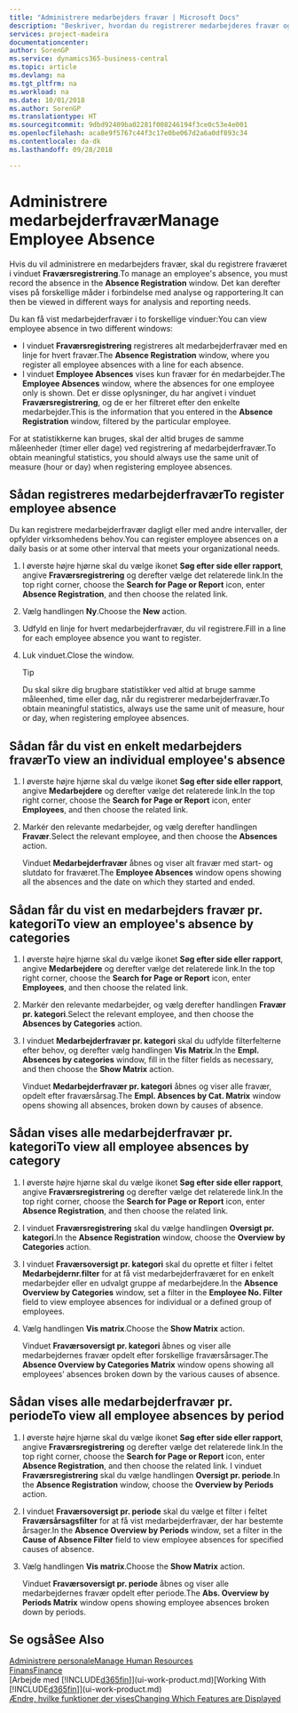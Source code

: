 ```yaml
---
title: "Administrere medarbejders fravær | Microsoft Docs"
description: "Beskriver, hvordan du registrerer medarbejderes fravær og analyserer statistik over fravær."
services: project-madeira
documentationcenter: 
author: SorenGP
ms.service: dynamics365-business-central
ms.topic: article
ms.devlang: na
ms.tgt_pltfrm: na
ms.workload: na
ms.date: 10/01/2018
ms.author: SorenGP
ms.translationtype: HT
ms.sourcegitcommit: 9dbd92409ba02281f008246194f3ce0c53e4e001
ms.openlocfilehash: aca8e9f5767c44f3c17e0be067d2a6a0df893c34
ms.contentlocale: da-dk
ms.lasthandoff: 09/28/2018

---
```

# <a name="manage-employee-absence"></a><span data-ttu-id="43f0d-103">Administrere medarbejderfravær</span><span class="sxs-lookup"><span data-stu-id="43f0d-103">Manage Employee Absence</span></span>
<span data-ttu-id="43f0d-104">Hvis du vil administrere en medarbejders fravær, skal du registrere fraværet i vinduet **Fraværsregistrering**.</span><span class="sxs-lookup"><span data-stu-id="43f0d-104">To manage an employee's absence, you must record the absence in the **Absence Registration** window.</span></span> <span data-ttu-id="43f0d-105">Det kan derefter vises på forskellige måder i forbindelse med analyse og rapportering.</span><span class="sxs-lookup"><span data-stu-id="43f0d-105">It can then be viewed in different ways for analysis and reporting needs.</span></span>

<span data-ttu-id="43f0d-106">Du kan få vist medarbejderfravær i to forskellige vinduer:</span><span class="sxs-lookup"><span data-stu-id="43f0d-106">You can view employee absence in two different windows:</span></span>

* <span data-ttu-id="43f0d-107">I vinduet **Fraværsregistrering** registreres alt medarbejderfravær med en linje for hvert fravær.</span><span class="sxs-lookup"><span data-stu-id="43f0d-107">The **Absence Registration** window, where you register all employee absences with a line for each absence.</span></span>
* <span data-ttu-id="43f0d-108">I vinduet **Employee Absences** vises kun fravær for én medarbejder.</span><span class="sxs-lookup"><span data-stu-id="43f0d-108">The **Employee Absences** window, where the absences for one employee only is shown.</span></span> <span data-ttu-id="43f0d-109">Det er disse oplysninger, du har angivet i vinduet **Fraværsregistrering**, og de er her filtreret efter den enkelte medarbejder.</span><span class="sxs-lookup"><span data-stu-id="43f0d-109">This is the information that you entered in the **Absence Registration** window, filtered by the particular employee.</span></span>

<span data-ttu-id="43f0d-110">For at statistikkerne kan bruges, skal der altid bruges de samme måleenheder (timer eller dage) ved registrering af medarbejderfravær.</span><span class="sxs-lookup"><span data-stu-id="43f0d-110">To obtain meaningful statistics, you should always use the same unit of measure (hour or day) when registering employee absences.</span></span>

## <a name="to-register-employee-absence"></a><span data-ttu-id="43f0d-111">Sådan registreres medarbejderfravær</span><span class="sxs-lookup"><span data-stu-id="43f0d-111">To register employee absence</span></span>
<span data-ttu-id="43f0d-112">Du kan registrere medarbejderfravær dagligt eller med andre intervaller, der opfylder virksomhedens behov.</span><span class="sxs-lookup"><span data-stu-id="43f0d-112">You can register employee absences on a daily basis or at some other interval that meets your organizational needs.</span></span>

1. <span data-ttu-id="43f0d-113">I øverste højre hjørne skal du vælge ikonet **Søg efter side eller rapport**, angive **Fraværsregistrering** og derefter vælge det relaterede link.</span><span class="sxs-lookup"><span data-stu-id="43f0d-113">In the top right corner, choose the **Search for Page or Report** icon, enter **Absence Registration**, and then choose the related link.</span></span>
2. <span data-ttu-id="43f0d-114">Vælg handlingen **Ny**.</span><span class="sxs-lookup"><span data-stu-id="43f0d-114">Choose the **New** action.</span></span>
3. <span data-ttu-id="43f0d-115">Udfyld en linje for hvert medarbejderfravær, du vil registrere.</span><span class="sxs-lookup"><span data-stu-id="43f0d-115">Fill in a line for each employee absence you want to register.</span></span>
4. <span data-ttu-id="43f0d-116">Luk vinduet.</span><span class="sxs-lookup"><span data-stu-id="43f0d-116">Close the window.</span></span>

    > [!Tip]
    > <span data-ttu-id="43f0d-117">Du skal sikre dig brugbare statistikker ved altid at bruge samme måleenhed, time eller dag, når du registrerer medarbejderfravær.</span><span class="sxs-lookup"><span data-stu-id="43f0d-117">To obtain meaningful statistics, always use the same unit of measure, hour or day, when registering employee absences.</span></span>

## <a name="to-view-an-individual-employees-absence"></a><span data-ttu-id="43f0d-118">Sådan får du vist en enkelt medarbejders fravær</span><span class="sxs-lookup"><span data-stu-id="43f0d-118">To view an individual employee's absence</span></span>
1. <span data-ttu-id="43f0d-119">I øverste højre hjørne skal du vælge ikonet **Søg efter side eller rapport**, angive **Medarbejdere** og derefter vælge det relaterede link.</span><span class="sxs-lookup"><span data-stu-id="43f0d-119">In the top right corner, choose the **Search for Page or Report** icon, enter **Employees**, and then choose the related link.</span></span>
2. <span data-ttu-id="43f0d-120">Markér den relevante medarbejder, og vælg derefter handlingen **Fravær**.</span><span class="sxs-lookup"><span data-stu-id="43f0d-120">Select the relevant employee, and then choose the **Absences** action.</span></span>

    <span data-ttu-id="43f0d-121">Vinduet **Medarbejderfravær** åbnes og viser alt fravær med start- og slutdato for fraværet.</span><span class="sxs-lookup"><span data-stu-id="43f0d-121">The **Employee Absences** window opens showing all the absences and the date on which they started and ended.</span></span>

## <a name="to-view-an-employees-absence-by-categories"></a><span data-ttu-id="43f0d-122">Sådan får du vist en medarbejders fravær pr. kategori</span><span class="sxs-lookup"><span data-stu-id="43f0d-122">To view an employee's absence by categories</span></span>
1. <span data-ttu-id="43f0d-123">I øverste højre hjørne skal du vælge ikonet **Søg efter side eller rapport**, angive **Medarbejdere** og derefter vælge det relaterede link.</span><span class="sxs-lookup"><span data-stu-id="43f0d-123">In the top right corner, choose the **Search for Page or Report** icon, enter **Employees**, and then choose the related link.</span></span>
2. <span data-ttu-id="43f0d-124">Markér den relevante medarbejder, og vælg derefter handlingen **Fravær pr. kategori**.</span><span class="sxs-lookup"><span data-stu-id="43f0d-124">Select the relevant employee, and then choose the **Absences by Categories** action.</span></span>
3. <span data-ttu-id="43f0d-125">I vinduet **Medarbejderfravær pr. kategori** skal du udfylde filterfelterne efter behov, og derefter vælg handlingen **Vis Matrix**.</span><span class="sxs-lookup"><span data-stu-id="43f0d-125">In the **Empl. Absences by categories** window, fill in the filter fields as necessary, and then choose the **Show Matrix** action.</span></span>

    <span data-ttu-id="43f0d-126">Vinduet **Medarbejderfravær pr. kategori** åbnes og viser alle fravær, opdelt efter fraværsårsag.</span><span class="sxs-lookup"><span data-stu-id="43f0d-126">The **Empl. Absences by Cat. Matrix** window opens showing all absences, broken down by causes of absence.</span></span>

## <a name="to-view-all-employee-absences-by-category"></a><span data-ttu-id="43f0d-127">Sådan vises alle medarbejderfravær pr. kategori</span><span class="sxs-lookup"><span data-stu-id="43f0d-127">To view all employee absences by category</span></span>
1. <span data-ttu-id="43f0d-128">I øverste højre hjørne skal du vælge ikonet **Søg efter side eller rapport**, angive **Fraværsregistrering** og derefter vælge det relaterede link.</span><span class="sxs-lookup"><span data-stu-id="43f0d-128">In the top right corner, choose the **Search for Page or Report** icon, enter **Absence Registration**, and then choose the related link.</span></span>
2. <span data-ttu-id="43f0d-129">I vinduet **Fraværsregistrering** skal du vælge handlingen **Oversigt pr. kategori**.</span><span class="sxs-lookup"><span data-stu-id="43f0d-129">In the **Absence Registration** window, choose the **Overview by Categories** action.</span></span>
3. <span data-ttu-id="43f0d-130">I vinduet **Fraværsoversigt pr. kategori** skal du oprette et filter i feltet **Medarbejdernr.filter** for at få vist medarbejderfraværet for en enkelt medarbejder eller en udvalgt gruppe af medarbejdere.</span><span class="sxs-lookup"><span data-stu-id="43f0d-130">In the **Absence Overview by Categories** window, set a filter in the **Employee No. Filter** field to view employee absences for individual or a defined group of employees.</span></span>
4. <span data-ttu-id="43f0d-131">Vælg handlingen **Vis matrix**.</span><span class="sxs-lookup"><span data-stu-id="43f0d-131">Choose the **Show Matrix** action.</span></span>

    <span data-ttu-id="43f0d-132">Vinduet **Fraværsoversigt pr. kategori** åbnes og viser alle medarbejdernes fravær opdelt efter forskellige fraværsårsager.</span><span class="sxs-lookup"><span data-stu-id="43f0d-132">The **Absence Overview by Categories Matrix** window opens showing all employees’ absences broken down by the various causes of absence.</span></span>

## <a name="to-view-all-employee-absences-by-period"></a><span data-ttu-id="43f0d-133">Sådan vises alle medarbejderfravær pr. periode</span><span class="sxs-lookup"><span data-stu-id="43f0d-133">To view all employee absences by period</span></span>
1. <span data-ttu-id="43f0d-134">I øverste højre hjørne skal du vælge ikonet **Søg efter side eller rapport**, angive **Fraværsregistrering** og derefter vælge det relaterede link.</span><span class="sxs-lookup"><span data-stu-id="43f0d-134">In the top right corner, choose the **Search for Page or Report** icon, enter **Absence Registration**, and then choose the related link.</span></span>
   <span data-ttu-id="43f0d-135">I vinduet **Fraværsregistrering** skal du vælge handlingen **Oversigt pr. periode**.</span><span class="sxs-lookup"><span data-stu-id="43f0d-135">In the **Absence Registration** window, choose the **Overview by Periods** action.</span></span>
2. <span data-ttu-id="43f0d-136">I vinduet **Fraværsoversigt pr. periode** skal du vælge et filter i feltet **Fraværsårsagsfilter** for at få vist medarbejderfravær, der har bestemte årsager.</span><span class="sxs-lookup"><span data-stu-id="43f0d-136">In the **Absence Overview by Periods** window, set a filter in the **Cause of Absence Filter** field to view employee absences for specified causes of absence.</span></span>
3. <span data-ttu-id="43f0d-137">Vælg handlingen **Vis matrix**.</span><span class="sxs-lookup"><span data-stu-id="43f0d-137">Choose the **Show Matrix** action.</span></span>

    <span data-ttu-id="43f0d-138">Vinduet **Fraværsoversigt pr. periode** åbnes og viser alle medarbejdernes fravær opdelt efter periode.</span><span class="sxs-lookup"><span data-stu-id="43f0d-138">The **Abs. Overview by Periods Matrix** window opens showing employee absences broken down by periods.</span></span>

## <a name="see-also"></a><span data-ttu-id="43f0d-139">Se også</span><span class="sxs-lookup"><span data-stu-id="43f0d-139">See Also</span></span>
[<span data-ttu-id="43f0d-140">Administrere personale</span><span class="sxs-lookup"><span data-stu-id="43f0d-140">Manage Human Resources</span></span>](hr-manage-human-resources.md)  
[<span data-ttu-id="43f0d-141">Finans</span><span class="sxs-lookup"><span data-stu-id="43f0d-141">Finance</span></span>](finance.md)  
<span data-ttu-id="43f0d-142">[Arbejde med [!INCLUDE[d365fin](includes/d365fin_md.md)]](ui-work-product.md)</span><span class="sxs-lookup"><span data-stu-id="43f0d-142">[Working With [!INCLUDE[d365fin](includes/d365fin_md.md)]](ui-work-product.md)</span></span>  
[<span data-ttu-id="43f0d-143">Ændre, hvilke funktioner der vises</span><span class="sxs-lookup"><span data-stu-id="43f0d-143">Changing Which Features are Displayed</span></span>](ui-experiences.md)

